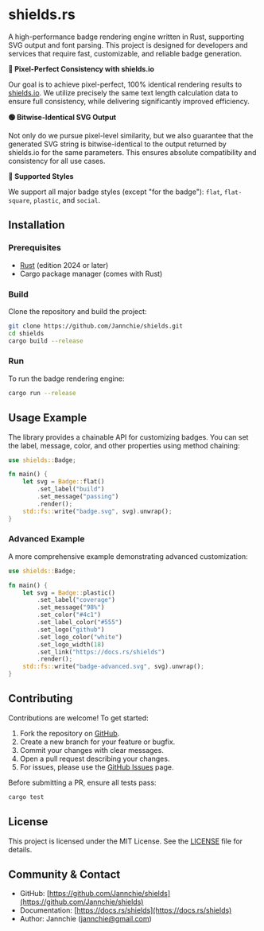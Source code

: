 # shields.rs

A high-performance badge rendering engine written in Rust, supporting SVG output and font parsing. This project is designed for developers and services that require fast, customizable, and reliable badge generation.

**🎯 Pixel-Perfect Consistency with shields.io**

Our goal is to achieve pixel-perfect, 100% identical rendering results to [shields.io](https://shields.io/). We utilize precisely the same text length calculation data to ensure full consistency, while delivering significantly improved efficiency.

**🟢 Bitwise-Identical SVG Output**

Not only do we pursue pixel-level similarity, but we also guarantee that the generated SVG string is bitwise-identical to the output returned by shields.io for the same parameters. This ensures absolute compatibility and consistency for all use cases.

**🎨 Supported Styles**

We support all major badge styles (except "for the badge"): `flat`, `flat-square`, `plastic`, and `social`.

## Installation

### Prerequisites

- [Rust](https://www.rust-lang.org/tools/install) (edition 2024 or later)
- Cargo package manager (comes with Rust)

### Build

Clone the repository and build the project:

```bash
git clone https://github.com/Jannchie/shields.git
cd shields
cargo build --release
```

### Run

To run the badge rendering engine:

```bash
cargo run --release
```

## Usage Example

The library provides a chainable API for customizing badges. You can set the label, message, color, and other properties using method chaining:

```rust
use shields::Badge;

fn main() {
    let svg = Badge::flat()
        .set_label("build")
        .set_message("passing")
        .render();
    std::fs::write("badge.svg", svg).unwrap();
}
```

### Advanced Example

A more comprehensive example demonstrating advanced customization:

```rust
use shields::Badge;

fn main() {
    let svg = Badge::plastic()
        .set_label("coverage")
        .set_message("98%")
        .set_color("#4c1")
        .set_label_color("#555")
        .set_logo("github")
        .set_logo_color("white")
        .set_logo_width(18)
        .set_link("https://docs.rs/shields")
        .render();
    std::fs::write("badge-advanced.svg", svg).unwrap();
}
```

## Contributing

Contributions are welcome! To get started:

1. Fork the repository on [GitHub](https://github.com/Jannchie/shields).
2. Create a new branch for your feature or bugfix.
3. Commit your changes with clear messages.
4. Open a pull request describing your changes.
5. For issues, please use the [GitHub Issues](https://github.com/Jannchie/shields/issues) page.

Before submitting a PR, ensure all tests pass:

```bash
cargo test
```

## License

This project is licensed under the MIT License. See the [LICENSE](LICENSE) file for details.

## Community & Contact

- GitHub: [https://github.com/Jannchie/shields](https://github.com/Jannchie/shields)
- Documentation: [https://docs.rs/shields](https://docs.rs/shields)
- Author: Jannchie (<jannchie@gmail.com>)
